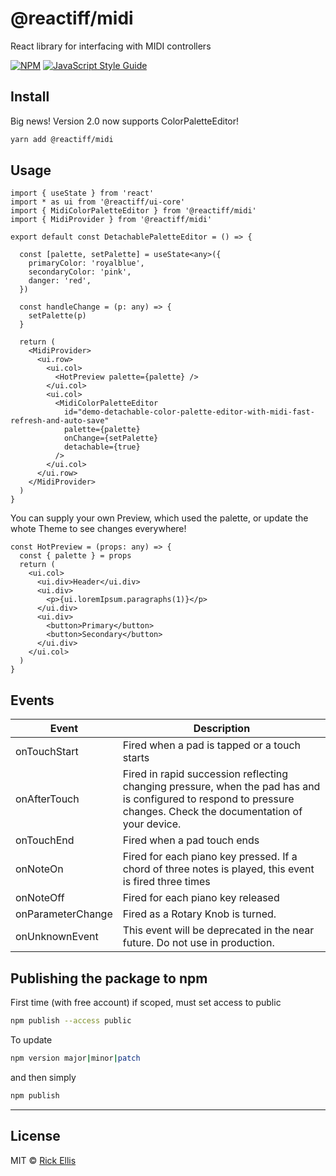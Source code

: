 # @reactiff/midi

React library for interfacing with MIDI controllers

[![NPM](https://img.shields.io/npm/v/@reactiff/midi.svg)](https://www.npmjs.com/package/@reactiff/midi) [![JavaScript Style Guide](https://img.shields.io/badge/code_style-standard-brightgreen.svg)](https://standardjs.com)

## Install

Big news!  Version 2.0 now supports ColorPaletteEditor!

```bash
yarn add @reactiff/midi
```

## Usage

```tsx
import { useState } from 'react'
import * as ui from '@reactiff/ui-core'
import { MidiColorPaletteEditor } from '@reactiff/midi'
import { MidiProvider } from '@reactiff/midi'

export default const DetachablePaletteEditor = () => {

  const [palette, setPalette] = useState<any>({
    primaryColor: 'royalblue',
    secondaryColor: 'pink',
    danger: 'red',
  })

  const handleChange = (p: any) => {
    setPalette(p)
  }

  return (
    <MidiProvider>
      <ui.row>
        <ui.col>
          <HotPreview palette={palette} />
        </ui.col>
        <ui.col>
          <MidiColorPaletteEditor
            id="demo-detachable-color-palette-editor-with-midi-fast-refresh-and-auto-save"
            palette={palette}
            onChange={setPalette}
            detachable={true}
          />
        </ui.col>
      </ui.row>
    </MidiProvider>
  )
}
```

You can supply your own Preview, which used the palette, or update the whote Theme to see changes everywhere!
```tsx
const HotPreview = (props: any) => {
  const { palette } = props
  return (
    <ui.col>
      <ui.div>Header</ui.div>
      <ui.div>
        <p>{ui.loremIpsum.paragraphs(1)}</p>
      </ui.div>
      <ui.div>
        <button>Primary</button>
        <button>Secondary</button>
      </ui.div>
    </ui.col>
  )
}
```

## Events

| Event | Description |
| ----- | ----------- |
| onTouchStart | Fired when a pad is tapped or a touch starts |
| onAfterTouch | Fired in rapid succession reflecting changing pressure, when the pad has and is configured to respond to pressure changes.  Check the documentation of your device. |
| onTouchEnd | Fired when a pad touch ends |
| onNoteOn | Fired for each piano key pressed.  If a chord of three notes is played, this event is fired three times |
| onNoteOff | Fired for each piano key released |
| onParameterChange | Fired as a Rotary Knob is turned.  |
| onUnknownEvent | This event will be deprecated in the near future.  Do not use in production. |

            



## Publishing the package to npm

First time (with free account) if scoped, must set access to public
```bash
npm publish --access public
```

To update
```bash
npm version major|minor|patch
```

and then simply
```bash
npm publish
```

---

## License

MIT © [Rick Ellis](https://github.com/reactiff)
